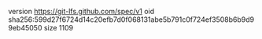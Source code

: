 version https://git-lfs.github.com/spec/v1
oid sha256:599d27f6724d14c20efb7d0f068131abe5b791c0f724ef3508b6b9d99eb45050
size 1109
